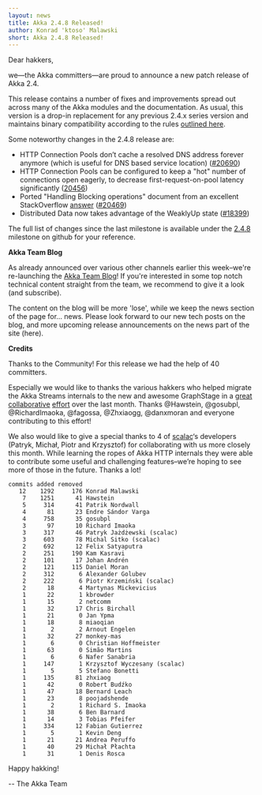 ```yaml
---
layout: news
title: Akka 2.4.8 Released!
author: Konrad 'ktoso' Malawski
short: Akka 2.4.8 Released!
---
```

Dear hakkers,

we—the Akka committers—are proud to announce a new patch release of Akka 2.4.

This release contains a number of fixes and improvements spread out across many of the Akka modules and the documentation. As usual, this version is a drop-in replacement for any previous 2.4.x series version and maintains binary compatibility according to the rules [outlined here](http://doc.akka.io/docs/akka/2.4/common/binary-compatibility-rules.html).

Some noteworthy changes in the 2.4.8 release are:

* HTTP Connection Pools don’t cache a resolved DNS address forever anymore (which is useful for DNS based service location) ([#20690](https://github.com/akka/akka/issues/20690))
* HTTP Connection Pools can be configured to keep a "hot" number of connections open eagerly, to decrease first-request-on-pool latency significantly ([20456](https://github.com/akka/akka/issues/20456))
* Ported "Handling Blocking operations" document from an excellent StackOverflow [answer](http://stackoverflow.com/questions/34641861/akka-http-blocking-in-a-future-blocks-the-server/34645097#34645097) ([#20469](https://github.com/akka/akka/pull/20469))
* Distributed Data now takes advantage of the WeaklyUp state ([#18399](https://github.com/akka/akka/issues/18399))

The full list of changes since the last milestone is available under the [2.4.8](https://github.com/akka/akka/milestone/89?closed=1) milestone on github for your reference.

**Akka Team Blog**

As already announced over various other channels earlier this week–we're re-launching the [Akka Team Blog](http://blog.akka.io)!
If you're interested in some top notch technical content straight from the team, we recommend to give it a look (and subscribe). 

The content on the blog will be more 'lose', while we keep the news section of the page for... news. 
Please look forward to our new tech posts on the blog, and more upcoming release announcements on the news part of the site (here).

**Credits**

Thanks to the Community! For this release we had the help of 40 committers.

Especially we would like to thanks the various hakkers who helped migrate the Akka Streams internals to the new and awesome GraphStage in a [great](https://github.com/akka/akka/issues/20466) [collaborative](https://github.com/akka/akka/issues/20288) [effort](https://github.com/akka/akka/issues/19361) over the last month. Thanks @Hawstein, @gosubpl, @RichardImaoka, @fagossa, @Zhxiaogg, @danxmoran and everyone contributing to this effort!

We also would like to give a special thanks to 4 of [scalac](http://scalac.io)‘s developers (Patryk, Michał, Piotr and Krzysztof) for collaborating with us more closely this month. While learning the ropes of Akka HTTP internals they were able to contribute some useful and challenging features–we’re hoping to see more of those in the future. Thanks a lot!

```
commits added removed
   12    1292     176 Konrad Malawski
    7    1251      41 Hawstein
    5     314      41 Patrik Nordwall
    4      81      23 Endre Sándor Varga
    4     758      35 gosubpl
    3      97      10 Richard Imaoka
    3     317      46 Patryk Jażdżewski (scalac)
    3     603      78 Michal Sitko (scalac)
    2     692      12 Felix Satyaputra
    2     251     190 Kam Kasravi
    2     101      17 Johan Andrén
    2     121     115 Daniel Moran
    2     312       6 Alexander Golubev
    2     222       6 Piotr Krzemiński (scalac)
    2      18       4 Martynas Mickevicius
    1      22       1 kbrowder
    1      15       2 netcomm
    1      32      17 Chris Birchall
    1      21       0 Jan Ypma
    1      18       8 miaoqian
    1       2       2 Arnout Engelen
    1      32      27 monkey-mas
    1       6       0 Christian Hoffmeister
    1      63       0 Simão Martins
    1       6       6 Nafer Sanabria
    1     147       1 Krzysztof Wyczesany (scalac)
    1       5       5 Stefano Bonetti
    1     135      81 zhxiaog
    1      42       0 Robert Budźko
    1      47      18 Bernard Leach
    1      23       8 poojadshende
    1       2       1 Richard S. Imaoka
    1      38       6 Ben Barnard
    1      14       3 Tobias Pfeifer
    1     334      12 Fabian Gutierrez
    1       5       1 Kevin Deng
    1      21      21 Andrea Peruffo
    1      40      29 Michał Płachta
    1      31       1 Denis Rosca
```

Happy hakking!

-- The Akka Team
